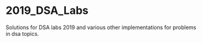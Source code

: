 # 2019_DSA_Labs
Solutions for DSA labs 2019
and various other implementations for problems in dsa topics.
